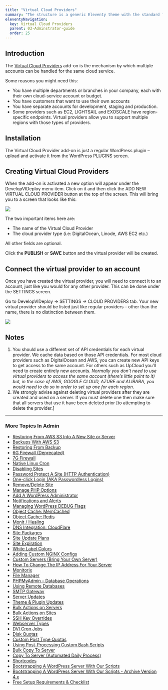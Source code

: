 ```yaml
---
title: "Virtual Cloud Providers"
summary: "The structure is a generic Eleventy theme with the standard folder and file names."
eleventyNavigation:
  key: Virtual Cloud Providers
  parent: 03-Adminstrator-guide
  order: 25
---
```

## Introduction

The [Virtual Cloud Providers](https://web.archive.org/web/20240529160654/https://wpclouddeploy.com/downloads/virtual-cloud-provider/) add-on is the mechanism by which multiple accounts can be handled for the same cloud service.

Some reasons you might need this:

*   You have multiple departments or branches in your company, each with their own cloud-service account or budget.
*   You have customers that want to use their own accounts
*   You have separate accounts for development, staging and production.
*   Some providers such as EC2, LIGHTSAIL and EXOSCALE have region-specific endpoints. Virtual providers allow you to support multiple regions with those types of providers.

## Installation

The Virtual Cloud Provider add-on is just a regular WordPress plugin – upload and activate it from the WordPress PLUGINS screen.

## Creating Virtual Cloud Providers

When the add-on is activated a new option will appear under the DevelopVIDeploy menu item. Click on it and then click the ADD NEW VIRTUAL CLOUD PROVIDER button at the top of the screen. This will bring you to a screen that looks like this:

[![](https://web.archive.org/web/20240529160654im_/https://wpclouddeploy.com/wp-content/uploads/2020/09/wpclouddeploy-122.png)](https://web.archive.org/web/20240529160654/https://wpclouddeploy.com/wp-content/uploads/2020/09/wpclouddeploy-122.png)

The two important items here are:

*   The name of the Virtual Cloud Provider
*   The cloud provider type (i.e: DigitalOcean, Linode, AWS EC2 etc.)

All other fields are optional.

Click the **PUBLISH** or **SAVE** button and the virtual provider will be created.

## Connect the virtual provider to an account

Once you have created the virtual provider, you will need to connect it to an account, just like you would for any other provider. This can be done under the SETTINGS screen.

Go to DevelopVIDeploy → SETTINGS → CLOUD PROVIDERS tab. Your new virtual provider should be listed just like regular providers – other than the name, there is no distinction between them.

[![](https://web.archive.org/web/20240529160654im_/https://wpclouddeploy.com/wp-content/uploads/2020/09/wpclouddeploy-124.png)](https://web.archive.org/web/20240529160654/https://wpclouddeploy.com/wp-content/uploads/2020/09/wpclouddeploy-124.png)

## Notes

1.  You should use a different set of API credentials for each virtual provider. We cache data based on those API credentials. For most cloud providers such as DigitalOcean and AWS, you can create new API keys to get access to the same account. For others such as UpCloud you’ll need to create entirely new accounts. _Normally you don’t need to use virtual providers to access the same account (there’s little point to it) but, in the case of AWS, GOOGLE CLOUD, AZURE and ALIBABA, you would need to do so in order to set up one for each region._
2.  We strongly advise against deleting virtual providers after they are created and used on a server. If you must delete one then make sure that all servers that use it have been deleted prior \[to attempting to delete the provider.\]

- - -

### More Topics In Admin

*   [Restoring From AWS S3 Into A New Site or Server](https://web.archive.org/web/20240529160654/https://wpclouddeploy.com/documentation/tips-techniques-education/restoring-from-s3-into-a-new-site-or-server/)
*   [Backups With AWS S3](https://web.archive.org/web/20240529160654/https://wpclouddeploy.com/documentation/wpcloud-deploy-admin/backups-with-aws-s3/)
*   [Restoring From Backup](https://web.archive.org/web/20240529160654/https://wpclouddeploy.com/documentation/wpcloud-deploy-admin/restoring-from-backup/)
*   [6G Firewall (Deprecated)](https://web.archive.org/web/20240529160654/https://wpclouddeploy.com/documentation/wpcloud-deploy-admin/6g-firewall/)
*   [7G Firewall](https://web.archive.org/web/20240529160654/https://wpclouddeploy.com/documentation/wpcloud-deploy-admin/7g-firewall/)
*   [Native Linux Cron](https://web.archive.org/web/20240529160654/https://wpclouddeploy.com/documentation/wpcloud-deploy-admin/native-linux-cron/)
*   [Disabling Sites](https://web.archive.org/web/20240529160654/https://wpclouddeploy.com/documentation/wpcloud-deploy-admin/disabling-sites/)
*   [Password Protect A Site (HTTP Authentication)](https://web.archive.org/web/20240529160654/https://wpclouddeploy.com/documentation/wpcloud-deploy-admin/add-basic-password-protection-to-a-site-http-authentication/)
*   [One-click Login (AKA Passwordless Logins)](https://web.archive.org/web/20240529160654/https://wpclouddeploy.com/documentation/wpcloud-deploy-admin/one-click-login-aka-passwordless-logins/)
*   [Remove/Delete Site](https://web.archive.org/web/20240529160654/https://wpclouddeploy.com/documentation/wpcloud-deploy-admin/remove-delete-site/)
*   [Manage PHP Options](https://web.archive.org/web/20240529160654/https://wpclouddeploy.com/documentation/wpcloud-deploy-admin/manage-php-options/)
*   [Add A WordPress Administrator](https://web.archive.org/web/20240529160654/https://wpclouddeploy.com/documentation/wpcloud-deploy-admin/add-a-wordpress-administrator/)
*   [Notifications and Alerts](https://web.archive.org/web/20240529160654/https://wpclouddeploy.com/documentation/wpcloud-deploy-admin/notifications/)
*   [Managing WordPress DEBUG Flags](https://web.archive.org/web/20240529160654/https://wpclouddeploy.com/documentation/wpcloud-deploy-admin/managing-wordpress-debug-flags/)
*   [Object Cache: MemCached](https://web.archive.org/web/20240529160654/https://wpclouddeploy.com/documentation/wpcloud-deploy-admin/object-cache-memcached/)
*   [Object Cache: Redis](https://web.archive.org/web/20240529160654/https://wpclouddeploy.com/documentation/wpcloud-deploy-admin/object-cache-redis/)
*   [Monit / Healing](https://web.archive.org/web/20240529160654/https://wpclouddeploy.com/documentation/wpcloud-deploy-admin/monit-healing/)
*   [DNS Integration: CloudFlare](https://web.archive.org/web/20240529160654/https://wpclouddeploy.com/documentation/wpcloud-deploy-admin/dns-integration-cloudflare/)
*   [Site Packages](https://web.archive.org/web/20240529160654/https://wpclouddeploy.com/documentation/wpcloud-deploy-admin/site-packages/)
*   [Site Update Plans](https://web.archive.org/web/20240529160654/https://wpclouddeploy.com/documentation/wpcloud-deploy-admin/site-update-plans/)
*   [Site Expiration](https://web.archive.org/web/20240529160654/https://wpclouddeploy.com/documentation/wpcloud-deploy-admin/site-expiration/)
*   [White Label Colors](https://web.archive.org/web/20240529160654/https://wpclouddeploy.com/documentation/wpcloud-deploy-admin/white-label-colors/)
*   [Adding Custom NGINX Configs](https://web.archive.org/web/20240529160654/https://wpclouddeploy.com/documentation/wpcloud-deploy-admin/adding-custom-nginx-configs/)
*   [Custom Servers (Bring Your Own Server)](https://web.archive.org/web/20240529160654/https://wpclouddeploy.com/documentation/wpcloud-deploy-admin/custom-servers-bring-your-own-server/)
*   [How To Change The IP Address For Your Server](https://web.archive.org/web/20240529160654/https://wpclouddeploy.com/documentation/wpcloud-deploy-admin/how-to-change-the-ip-address-for-your-server/)
*   [Monitorix](https://web.archive.org/web/20240529160654/https://wpclouddeploy.com/documentation/wpcloud-deploy-admin/monitorix/)
*   [File Manager](https://web.archive.org/web/20240529160654/https://wpclouddeploy.com/documentation/wpcloud-deploy-admin/file-manager/)
*   [PHPMyAdmin - Database Operations](https://web.archive.org/web/20240529160654/https://wpclouddeploy.com/documentation/wpcloud-deploy-admin/phpmyadmin-database-operations/)
*   [Using Remote Databases](https://web.archive.org/web/20240529160654/https://wpclouddeploy.com/documentation/wpcloud-deploy-admin/using-remote-databases/)
*   [SMTP Gateway](https://web.archive.org/web/20240529160654/https://wpclouddeploy.com/documentation/wpcloud-deploy-admin/smtp-gateway/)
*   [Server Updates](https://web.archive.org/web/20240529160654/https://wpclouddeploy.com/documentation/wpcloud-deploy-admin/server-updates/)
*   [Theme & Plugin Updates](https://web.archive.org/web/20240529160654/https://wpclouddeploy.com/documentation/wpcloud-deploy-admin/theme-plugin-updates/)
*   [Bulk Actions on Servers](https://web.archive.org/web/20240529160654/https://wpclouddeploy.com/documentation/wpcloud-deploy-admin/bulk-actions-on-servers/)
*   [Bulk Actions on Sites](https://web.archive.org/web/20240529160654/https://wpclouddeploy.com/documentation/wpcloud-deploy-admin/bulk-actions-on-sites/)
*   [SSH Key Overrides](https://web.archive.org/web/20240529160654/https://wpclouddeploy.com/documentation/wpcloud-deploy-admin/ssh-key-overrides/)
*   [Webserver Types](https://web.archive.org/web/20240529160654/https://wpclouddeploy.com/documentation/wpcloud-deploy-admin/webserver-types/)
*   [DVI Cron Jobs](https://web.archive.org/web/20240529160654/https://wpclouddeploy.com/documentation/wpcloud-deploy-admin/wpcd-cron-jobs/)
*   [Disk Quotas](https://web.archive.org/web/20240529160654/https://wpclouddeploy.com/documentation/wpcloud-deploy-admin/disk-quotas/)
*   [Custom Post Type Quotas](https://web.archive.org/web/20240529160654/https://wpclouddeploy.com/documentation/wpcloud-deploy-admin/custom-post-type-quotas/)
*   [Using Post-Processing Custom Bash Scripts](https://web.archive.org/web/20240529160654/https://wpclouddeploy.com/documentation/wpcloud-deploy-admin/using-post-processing-custom-bash-scripts/)
*   [Bulk Copy To Server](https://web.archive.org/web/20240529160654/https://wpclouddeploy.com/documentation/wpcloud-deploy-admin/bulk-copy-to-server/)
*   [Copy To Server (Automated Daily Process)](https://web.archive.org/web/20240529160654/https://wpclouddeploy.com/documentation/wpcloud-deploy-admin/copy-to-server-automated-daily-process/)
*   [Shortcodes](https://web.archive.org/web/20240529160654/https://wpclouddeploy.com/documentation/wpcloud-deploy-admin/shortcodes/)
*   [Bootstrapping A WordPress Server With Our Scripts](https://web.archive.org/web/20240529160654/https://wpclouddeploy.com/documentation/wpcloud-deploy-admin/bootstrapping-a-wordpress-server-with-our-scripts/)
*   [Bootstrapping A WordPress Server With Our Scripts - Archive Version 4.x](https://web.archive.org/web/20240529160654/https://wpclouddeploy.com/documentation/wpcloud-deploy-admin/bootstrapping-a-wordpress-server-with-our-scripts-version-4-x/)
*   [Free Setup Requirements & Checklist](https://web.archive.org/web/20240529160654/https://wpclouddeploy.com/documentation/wpcloud-deploy-admin/free-setup-requirements-checklist/)
